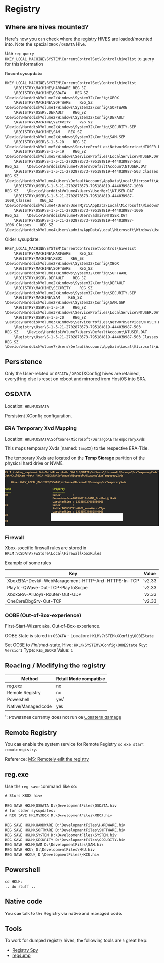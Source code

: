 # Registry

## Where are hives mounted?

Here's how you can check where the registry HIVES are loaded/mounted into.
Note the special `XBOX` / `OSDATA` Hive.

Use `reg query HKEY_LOCAL_MACHINE\SYSTEM\CurrentControlSet\Control\hivelist` to query for this information

Recent sysupdate:

```
HKEY_LOCAL_MACHINE\SYSTEM\CurrentControlSet\Control\hivelist                                                                                                                                                                           
    \REGISTRY\MACHINE\HARDWARE REG_SZ                                                                                                                                                                    
    \REGISTRY\MACHINE\OSDATA    REG_SZ    \Device\HarddiskVolume2\Windows\System32\Config\XBOX                                                                                                                                 
    \REGISTRY\MACHINE\SOFTWARE    REG_SZ   \Device\HarddiskVolume1\Windows\System32\config\SOFTWARE                                                                                                                                   
    \REGISTRY\USER\.DEFAULT    REG_SZ    \Device\HarddiskVolume2\Windows\System32\Config\DEFAULT                                                                                                                                       
    \REGISTRY\MACHINE\SECURITY    REG_SZ    \Device\HarddiskVolume2\Windows\System32\Config\SECURITY.SEP                                                                                                                               
    \REGISTRY\MACHINE\SAM    REG_SZ    \Device\HarddiskVolume2\Windows\System32\Config\SAM.SEP                                                                                                                                         
    \REGISTRY\USER\S-1-5-20    REG_SZ    \Device\HarddiskVolume5\Windows\ServiceProfiles\NetworkService\NTUSER.DAT                                                                                                                     
    \REGISTRY\USER\S-1-5-19    REG_SZ    \Device\HarddiskVolume5\Windows\ServiceProfiles\LocalService\NTUSER.DAT                                                                                                                       
    \REGISTRY\USER\S-1-5-21-2702878673-795188819-444038987-503    REG_SZ    \Device\HarddiskVolume4\Users\DefaultAccount\NTUSER.DAT                                                                                                    
    \REGISTRY\USER\S-1-5-21-2702878673-795188819-444038987-503_Classes    REG_SZ    \Device\HarddiskVolume4\Users\DefaultAccount\AppData\Local\Microsoft\Windows\UsrClass.dat                                                          
    \REGISTRY\USER\S-1-5-21-2702878673-795188819-444038987-1008    REG_SZ    \Device\HarddiskVolume4\Users\UserMgr1\NTUSER.DAT                                                                                                         
    \REGISTRY\USER\S-1-5-21-2702878673-795188819-444038987-1008_Classes    REG_SZ    \Device\HarddiskVolume4\Users\UserMgr1\AppData\Local\Microsoft\Windows\UsrClass.dat                                                               
    \REGISTRY\USER\S-1-5-21-2702878673-795188819-444038987-1006    REG_SZ    \Device\HarddiskVolume4\Users\admin\NTUSER.DAT                                                                                                            
    \REGISTRY\USER\S-1-5-21-2702878673-795188819-444038987-1006_Classes    REG_SZ    \Device\HarddiskVolume4\Users\admin\AppData\Local\Microsoft\Windows\UsrClass.dat
```

Older sysupdate:

```
HKEY_LOCAL_MACHINE\SYSTEM\CurrentControlSet\Control\hivelist
    \REGISTRY\MACHINE\HARDWARE    REG_SZ
    \REGISTRY\MACHINE\XBOX    REG_SZ    \Device\HarddiskVolume2\Windows\System32\Config\XBOX
    \REGISTRY\MACHINE\SOFTWARE    REG_SZ    \Device\HarddiskVolume1\Windows\System32\config\SOFTWARE
    \REGISTRY\USER\.DEFAULT    REG_SZ    \Device\HarddiskVolume2\Windows\System32\Config\DEFAULT
    \REGISTRY\MACHINE\SECURITY    REG_SZ    \Device\HarddiskVolume2\Windows\System32\Config\SECURITY.SEP
    \REGISTRY\MACHINE\SAM    REG_SZ    \Device\HarddiskVolume2\Windows\System32\Config\SAM.SEP
    \REGISTRY\USER\S-1-5-19    REG_SZ    \Device\HarddiskVolume3\Windows\ServiceProfiles\LocalService\NTUSER.DAT
    \REGISTRY\USER\S-1-5-20    REG_SZ    \Device\HarddiskVolume3\Windows\ServiceProfiles\NetworkService\NTUSER.DAT
    \Registry\User\S-1-5-21-2702878673-795188819-444038987-503    REG_SZ    \Device\HarddiskVolume7\Users\DefaultAccount\NTUSER.DAT
    \Registry\User\S-1-5-21-2702878673-795188819-444038987-503_Classes    REG_SZ    \Device\HarddiskVolume7\Users\DefaultAccount\AppData\Local\Microsoft\Windows\UsrClass.dat
```

## Persistence

Only the User-related or `OSDATA` / `XBOX` (XConfig) hives are retained, everything else is reset on reboot and mirrored from HostOS into SRA.


## OSDATA

Location: `HKLM\OSDATA`

Persistent XConfig configuration.

### ERA Temporary Xvd Mapping

Location: `HKLM\OSDATA\Software\Microsoft\Durango\EraTemporaryXvds`

This maps temporary Xvds (named: `tempXX`) to the respective ERA-Title.

The temporary Xvds are located on the **Temp Storage** partition of the physical hard drive or NVME.

![ERA Temp Xvd Names](../_files/eratemp_reg.png)

### Firewall

Xbox-specific firewall rules are stored in `HKLM:\OSDATA\FwStore\Local\FirewallXboxRules`.

Example of some rules

| Key                                                | Value          |
| -------------------------------------------------- | -------------- |
| XboxSRA-Devkit-WebManagement-HTTP-And-HTTPS-In-TCP | `v2.33|Action=Allow|Active=FALSE|Dir=In|Protocol=6|LPort=11080|LPort=11443|App=System|Name=Xbox SystemOS Inbound WebManagement HTTP and HTTPS [TCP 11080, 11443]|Desc=Inbound Xbox SystemOS rule allowing WebManagement HTTP and HTTPS TCP traffic|EmbedCtxt=Xbox SystemOS|` |
| PlayTo-QWave-Out-TCP-PlayToScope                   | `v2.33|Action=Allow|Active=TRUE|Dir=Out|Protocol=6|Profile=Private|Profile=Public|RPort=2177|RA42=Ply2Renders|RA62=Ply2Renders|App=%SystemRoot%\system32\svchost.exe|Svc=Qwave|Name=@FirewallAPI.dll,-36016|Desc=@FirewallAPI.dll,-36017|EmbedCtxt=@FirewallAPI.dll,-36001|` |
| XboxSRA-AllJoyn-Router-Out-UDP                     | `v2.33|Action=Allow|Active=TRUE|Dir=Out|Protocol=17|App=%SystemRoot%\system32\svchost.exe|Svc=AJRouter|Name=@FirewallAPI.dll,-37009|Desc=@FirewallAPI.dll,-37010|EmbedCtxt=Xbox SystemOS|` |
| OneCoreDbgSrv-Out-TCP                              | `v2.33|Action=Allow|Active=TRUE|Dir=Out|Protocol=6|App=%systemroot%\system32\debuggers\dbgsrv.exe|Name=OneCoreDbgSrv-Out|Desc=OneCoreDbgSrv Out|EmbedCtxt=OneCore TSP|` |

### OOBE (Out-of-Box-experience)

First-Start-Wizard aka. Out-of-Box-experience.

OOBE State is stored in `OSDATA` - Location: `HKLM\SYSTEM\XConfig\OOBEState`

Set OOBE to *Finished*-state, Hive: `HKLM\SYSTEM\XConfig\OOBEState` Key: `Version1` Type: `REG_DWORD` Value: `1`


## Reading / Modifying the registry

| Method              | Retail Mode compatible |
| ------------------- | ---------------------- |
| reg.exe             |  no                    |
| Remote Registry     |  no                    |
| Powershell          |  yes¹                  |
| Native/Managed code |  yes                   |

**¹**: Powershell currently does not run on [Collateral damage](../exploits/game-script-code-exec.md)

## Remote Registry

You can enable the system service for Remote Registry `sc.exe start remoteregistry`.

Reference: [MS: Remotely edit the registry](https://learn.microsoft.com/en-us/troubleshoot/windows-server/system-management-components/remotely-edit-the-registry)

## reg.exe

Use the `reg save` command, like so:

```
# Store XBOX hive

REG SAVE HKLM\OSDATA D:\DevelopmentFiles\OSDATA.hiv
# for older sysupdates:
# REG SAVE HKLM\XBOX D:\DevelopmentFiles\XBOX.hiv

REG SAVE HKLM\HARDWARE D:\DevelopmentFiles\HARDWARE.hiv
REG SAVE HKLM\SOFTWARE D:\DevelopmentFiles\SOFTWARE.hiv
REG SAVE HKLM\SYSTEM D:\DevelopmentFiles\SYSTEM.hiv
REG SAVE HKLM\SECURITY D:\DevelopmentFiles\SECURITY.hiv
REG SAVE HKLM\SAM D:\DevelopmentFiles\SAM.hiv
REG SAVE HKU\ D:\DevelopmentFiles\HKU.hiv
REG SAVE HKCU\ D:\DevelopmentFiles\HKCU.hiv
```

## Powershell

```
cd HKLM:
.. do stuff ..
```

## Native code

You can talk to the Registry via native and managed code.


## Tools

To work for dumped registry hives, the following tools are a great help:

- [Registry Spy](https://github.com/andyjsmith/registry-spy)
- [regdump](https://github.com/adoxa/regdump)
